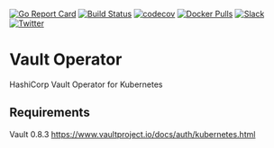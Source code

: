 [![Go Report Card](https://goreportcard.com/badge/github.com/kubevault/operator)](https://goreportcard.com/report/github.com/kubevault/operator)
[![Build Status](https://travis-ci.org/kubevault/operator.svg?branch=master)](https://travis-ci.org/kubevault/operator)
[![codecov](https://codecov.io/gh/kubevault/operator/branch/master/graph/badge.svg)](https://codecov.io/gh/kubevault/operator)
[![Docker Pulls](https://img.shields.io/docker/pulls/kubevault/operator.svg)](https://hub.docker.com/r/kubevault/operator/)
[![Slack](https://slack.appscode.com/badge.svg)](https://slack.appscode.com)
[![Twitter](https://img.shields.io/twitter/follow/appscodehq.svg?style=social&logo=twitter&label=Follow)](https://twitter.com/intent/follow?screen_name=AppsCodeHQ)

# Vault Operator
HashiCorp Vault Operator for Kubernetes

## Requirements
Vault 0.8.3 https://www.vaultproject.io/docs/auth/kubernetes.html
